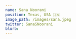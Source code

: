 ```yaml
---
name: Sana Noorani
position: Texas, USA 🇺🇸
image_path: /images/sana.jpeg
twitter: SanaSNoorani
blurb: 
---
```

